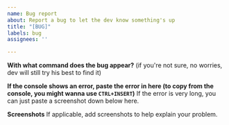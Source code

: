 ```yaml
---
name: Bug report
about: Report a bug to let the dev know something's up
title: "[BUG]"
labels: bug
assignees: ''

---
```


**With what command does the bug appear?**
(if you're not sure, no worries, dev will still try his best to find it)

**If the console shows an error, paste the error in here (to copy from the console, you might wanna use `CTRL+INSERT`)**
If the error is very long, you can just paste a screenshot down below here.

**Screenshots**
If applicable, add screenshots to help explain your problem.
